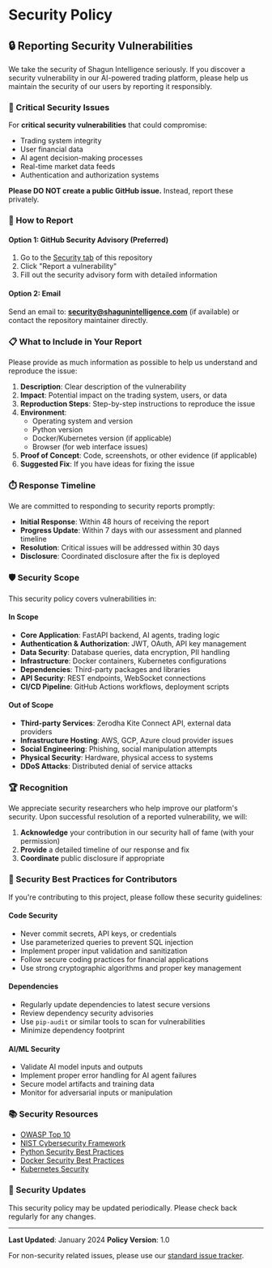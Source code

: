 # Security Policy

## 🔒 Reporting Security Vulnerabilities

We take the security of Shagun Intelligence seriously. If you discover a security vulnerability in our AI-powered trading platform, please help us maintain the security of our users by reporting it responsibly.

### 🚨 Critical Security Issues

For **critical security vulnerabilities** that could compromise:
- Trading system integrity
- User financial data
- AI agent decision-making processes
- Real-time market data feeds
- Authentication and authorization systems

**Please DO NOT create a public GitHub issue.** Instead, report these privately.

### 📧 How to Report

#### Option 1: GitHub Security Advisory (Preferred)
1. Go to the [Security tab](https://github.com/iamapsrajput/ShagunIntelligence/security) of this repository
2. Click "Report a vulnerability"
3. Fill out the security advisory form with detailed information

#### Option 2: Email
Send an email to: **security@shagunintelligence.com** (if available) or contact the repository maintainer directly.

### 📋 What to Include in Your Report

Please provide as much information as possible to help us understand and reproduce the issue:

1. **Description**: Clear description of the vulnerability
2. **Impact**: Potential impact on the trading system, users, or data
3. **Reproduction Steps**: Step-by-step instructions to reproduce the issue
4. **Environment**: 
   - Operating system and version
   - Python version
   - Docker/Kubernetes version (if applicable)
   - Browser (for web interface issues)
5. **Proof of Concept**: Code, screenshots, or other evidence (if applicable)
6. **Suggested Fix**: If you have ideas for fixing the issue

### ⏱️ Response Timeline

We are committed to responding to security reports promptly:

- **Initial Response**: Within 48 hours of receiving the report
- **Progress Update**: Within 7 days with our assessment and planned timeline
- **Resolution**: Critical issues will be addressed within 30 days
- **Disclosure**: Coordinated disclosure after the fix is deployed

### 🛡️ Security Scope

This security policy covers vulnerabilities in:

#### In Scope
- **Core Application**: FastAPI backend, AI agents, trading logic
- **Authentication & Authorization**: JWT, OAuth, API key management
- **Data Security**: Database queries, data encryption, PII handling
- **Infrastructure**: Docker containers, Kubernetes configurations
- **Dependencies**: Third-party packages and libraries
- **API Security**: REST endpoints, WebSocket connections
- **CI/CD Pipeline**: GitHub Actions workflows, deployment scripts

#### Out of Scope
- **Third-party Services**: Zerodha Kite Connect API, external data providers
- **Infrastructure Hosting**: AWS, GCP, Azure cloud provider issues
- **Social Engineering**: Phishing, social manipulation attempts
- **Physical Security**: Hardware, physical access to systems
- **DDoS Attacks**: Distributed denial of service attacks

### 🏆 Recognition

We appreciate security researchers who help improve our platform's security. Upon successful resolution of a reported vulnerability, we will:

1. **Acknowledge** your contribution in our security hall of fame (with your permission)
2. **Provide** a detailed timeline of our response and fix
3. **Coordinate** public disclosure if appropriate

### 🔧 Security Best Practices for Contributors

If you're contributing to this project, please follow these security guidelines:

#### Code Security
- Never commit secrets, API keys, or credentials
- Use parameterized queries to prevent SQL injection
- Implement proper input validation and sanitization
- Follow secure coding practices for financial applications
- Use strong cryptographic algorithms and proper key management

#### Dependencies
- Regularly update dependencies to latest secure versions
- Review dependency security advisories
- Use `pip-audit` or similar tools to scan for vulnerabilities
- Minimize dependency footprint

#### AI/ML Security
- Validate AI model inputs and outputs
- Implement proper error handling for AI agent failures
- Secure model artifacts and training data
- Monitor for adversarial inputs or manipulation

### 📚 Security Resources

- [OWASP Top 10](https://owasp.org/www-project-top-ten/)
- [NIST Cybersecurity Framework](https://www.nist.gov/cyberframework)
- [Python Security Best Practices](https://python.org/dev/security/)
- [Docker Security Best Practices](https://docs.docker.com/engine/security/)
- [Kubernetes Security](https://kubernetes.io/docs/concepts/security/)

### 🔄 Security Updates

This security policy may be updated periodically. Please check back regularly for any changes.

---

**Last Updated**: January 2024
**Policy Version**: 1.0

For non-security related issues, please use our [standard issue tracker](https://github.com/iamapsrajput/ShagunIntelligence/issues).